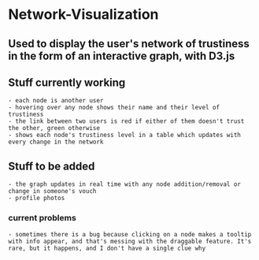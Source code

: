 # Network-Visualization

## Used to display the user's network of trustiness in the form of an interactive graph, with D3.js

## Stuff currently working
	- each node is another user
	- hovering over any node shows their name and their level of trustiness
	- the link between two users is red if either of them doesn't trust the other, green otherwise
	- shows each node's trustiness level in a table which updates with every change in the network

## Stuff to be added
	- the graph updates in real time with any node addition/removal or change in someone's vouch
	- profile photos



### current problems
	- sometimes there is a bug because clicking on a node makes a tooltip with info appear, and that's messing with the draggable feature. It's rare, but it happens, and I don't have a single clue why 
